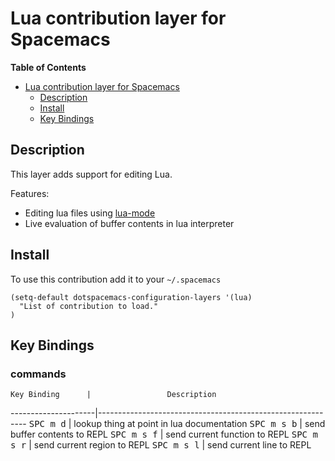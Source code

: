 # Lua contribution layer for Spacemacs

<!-- markdown-toc start - Don't edit this section. Run M-x markdown-toc/generate-toc again -->
**Table of Contents**

- [Lua contribution layer for Spacemacs](#lua-contribution-layer-for-spacemacs)
    - [Description](#description)
    - [Install](#install)
    - [Key Bindings](#key-bindings)

<!-- markdown-toc end -->

## Description

This layer adds support for editing Lua.

Features:
- Editing lua files using [lua-mode][]
- Live evaluation of buffer contents in lua interpreter

## Install

To use this contribution add it to your `~/.spacemacs`

```elisp
(setq-default dotspacemacs-configuration-layers '(lua)
  "List of contribution to load."
)
```

## Key Bindings

### commands

    Key Binding      |                 Description
---------------------|------------------------------------------------------------
<kbd>SPC m d</kbd>   | lookup thing at point in lua documentation
<kbd>SPC m s b</kbd> | send buffer contents to REPL
<kbd>SPC m s f</kbd> | send current function to REPL
<kbd>SPC m s r</kbd> | send current region to REPL
<kbd>SPC m s l</kbd> | send current line to REPL

[lua-mode]: https://github.com/immerrr/lua-mode 
